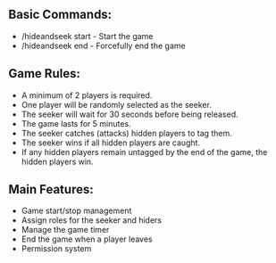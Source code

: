 ## Basic Commands:

- /hideandseek start - Start the game
- /hideandseek end - Forcefully end the game

## Game Rules:

- A minimum of 2 players is required.
- One player will be randomly selected as the seeker.
- The seeker will wait for 30 seconds before being released.
- The game lasts for 5 minutes.
- The seeker catches (attacks) hidden players to tag them.
- The seeker wins if all hidden players are caught.
- If any hidden players remain untagged by the end of the game, the hidden players win.


## Main Features:

- Game start/stop management
- Assign roles for the seeker and hiders
- Manage the game timer
- End the game when a player leaves
- Permission system
